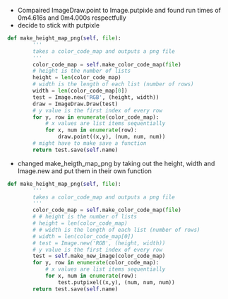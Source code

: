 - Compaired ImageDraw.point to Image.putpixle and found run times of 0m4.616s and 0m4.000s respectfully
- decide to stick with putpixle

```py
def make_height_map_png(self, file):
        '''
        takes a color_code_map and outputs a png file
        '''
        color_code_map = self.make_color_code_map(file)
        # height is the number of lists
        height = len(color_code_map)
        # width is the length of each list (number of rows)
        width = len(color_code_map[0])
        test = Image.new('RGB', (height, width))
        draw = ImageDraw.Draw(test)
        # y value is the first index of every row
        for y, row in enumerate(color_code_map):
            # x values are list items sequentially
            for x, num in enumerate(row):
                draw.point((x,y), (num, num, num))
        # might have to make save a function
        return test.save(self.name)  
```

- changed make_heigth_map_png by taking out the height, width and Image.new and put them in their own function
```py
def make_height_map_png(self, file):
        '''
        takes a color_code_map and outputs a png file
        '''
        color_code_map = self.make_color_code_map(file)
        # # height is the number of lists
        # height = len(color_code_map)
        # # width is the length of each list (number of rows)
        # width = len(color_code_map[0])
        # test = Image.new('RGB', (height, width))
        # y value is the first index of every row
        test = self.make_new_image(color_code_map)
        for y, row in enumerate(color_code_map):
            # x values are list items sequentially
            for x, num in enumerate(row):
                test.putpixel((x,y), (num, num, num))   
        return test.save(self.name)
```